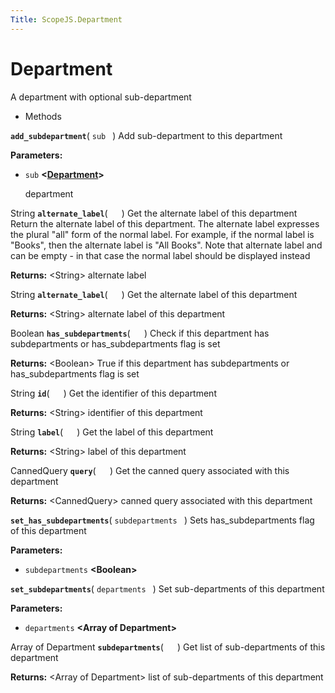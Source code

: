 ```yaml
---
Title: ScopeJS.Department
---
```

        
Department
==========

A department with optional sub-department

-   Methods

<span id="add_subdepartment"></span>
**`add_subdepartment`**( `sub ` )
Add sub-department to this department

**Parameters:**
-   `sub` **&lt;<a href="index.html" class="crosslink">Department</a>&gt;**

    department

<span id="alternate_label"></span>
String **`alternate_label`**( `  ` )
Get the alternate label of this department Return the alternate label of this department. The alternate label expresses the plural "all" form of the normal label. For example, if the normal label is "Books", then the alternate label is "All Books". Note that alternate label and can be empty - in that case the normal label should be displayed instead

**Returns:** &lt;String&gt;
alternate label

<span id="alternate_label"></span>
String **`alternate_label`**( `  ` )
Get the alternate label of this department

**Returns:** &lt;String&gt;
alternate label of this department

<span id="has_subdepartments"></span>
Boolean **`has_subdepartments`**( `  ` )
Check if this department has subdepartments or has\_subdepartments flag is set

**Returns:** &lt;Boolean&gt;
True if this department has subdepartments or has\_subdepartments flag is set

<span id="id"></span>
String **`id`**( `  ` )
Get the identifier of this department

**Returns:** &lt;String&gt;
identifier of this department

<span id="label"></span>
String **`label`**( `  ` )
Get the label of this department

**Returns:** &lt;String&gt;
label of this department

<span id="query"></span>
CannedQuery **`query`**( `  ` )
Get the canned query associated with this department

**Returns:** &lt;CannedQuery&gt;
canned query associated with this department

<span id="set_has_subdepartments"></span>
**`set_has_subdepartments`**( `subdepartments ` )
Sets has\_subdepartments flag of this department

**Parameters:**
-   `subdepartments` **&lt;Boolean&gt;**

<span id="set_subdepartments"></span>
**`set_subdepartments`**( `departments ` )
Set sub-departments of this department

**Parameters:**
-   `departments` **&lt;Array of Department&gt;**

<span id="subdepartments"></span>
Array of Department **`subdepartments`**( `  ` )
Get list of sub-departments of this department

**Returns:** &lt;Array of Department&gt;
list of sub-departments of this department

